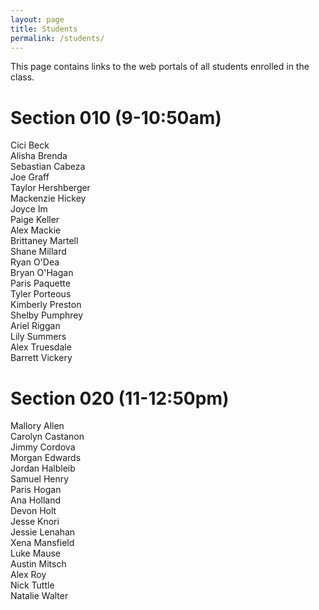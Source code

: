 ```yaml
---
layout: page
title: Students
permalink: /students/
---
```


This page contains links to the web portals of all students enrolled in the class. 

# Section 010 (9-10:50am)
Cici Beck<br>
Alisha Brenda<br>
Sebastian Cabeza<br>
Joe Graff<br>
Taylor Hershberger<br>
Mackenzie Hickey<br>
Joyce Im<br>
Paige Keller<br>
Alex Mackie<br>
Brittaney Martell<br>
Shane Millard<br>
Ryan O'Dea<br>
Bryan O'Hagan<br>
Paris Paquette<br>
Tyler Porteous<br>
Kimberly Preston<br>
Shelby Pumphrey<br>
Ariel Riggan<br>
Lily Summers<br>
Alex Truesdale<br>
Barrett Vickery<br>



# Section 020 (11-12:50pm)
Mallory Allen<br>
Carolyn Castanon<br>
Jimmy Cordova<br>
Morgan Edwards<br>
Jordan Halbleib<br>
Samuel Henry<br>
Paris Hogan<br>
Ana Holland<br>
Devon Holt<br>
Jesse Knori<br>
Jessie Lenahan<br>
Xena Mansfield<br>
Luke Mause<br>
Austin Mitsch<br>
Alex Roy<br>
Nick Tuttle<br>
Natalie Walter<br>

